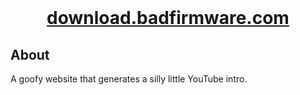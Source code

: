 <div align="center">
    <br>
    <h1><a href=https://download.badfirmware.com">download.badfirmware.com</a></h1>
</div>

## About

A goofy website that generates a silly little YouTube intro.
